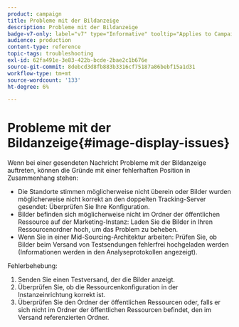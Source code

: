 ```yaml
---
product: campaign
title: Probleme mit der Bildanzeige
description: Probleme mit der Bildanzeige
badge-v7-only: label="v7" type="Informative" tooltip="Applies to Campaign Classic v7 only"
audience: production
content-type: reference
topic-tags: troubleshooting
exl-id: 62fa491e-3e83-422b-bcde-2bae2c1b676e
source-git-commit: 8debcd3d8fb883b3316cf75187a86bebf15a1d31
workflow-type: tm+mt
source-wordcount: '133'
ht-degree: 6%

---
```


# Probleme mit der Bildanzeige{#image-display-issues}



Wenn bei einer gesendeten Nachricht Probleme mit der Bildanzeige auftreten, können die Gründe mit einer fehlerhaften Position in Zusammenhang stehen:

* Die Standorte stimmen möglicherweise nicht überein oder Bilder wurden möglicherweise nicht korrekt an den doppelten Tracking-Server gesendet: Überprüfen Sie Ihre Konfiguration.
* Bilder befinden sich möglicherweise nicht im Ordner der öffentlichen Ressource auf der Marketing-Instanz: Laden Sie die Bilder in Ihren Ressourcenordner hoch, um das Problem zu beheben.
* Wenn Sie in einer Mid-Sourcing-Architektur arbeiten: Prüfen Sie, ob Bilder beim Versand von Testsendungen fehlerfrei hochgeladen werden (Informationen werden in den Analyseprotokollen angezeigt).

Fehlerbehebung:

1. Senden Sie einen Testversand, der die Bilder anzeigt.
1. Überprüfen Sie, ob die Ressourcenkonfiguration in der Instanzeinrichtung korrekt ist.
1. Überprüfen Sie den Ordner der öffentlichen Ressourcen oder, falls er sich nicht im Ordner der öffentlichen Ressourcen befindet, den im Versand referenzierten Ordner.
